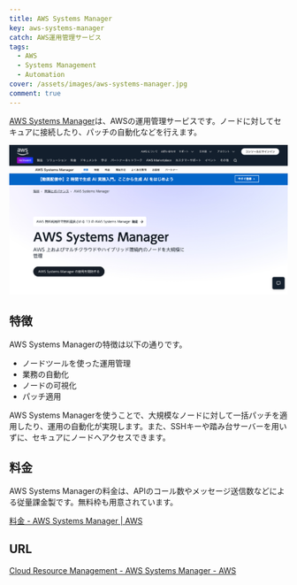 ```yaml
---
title: AWS Systems Manager
key: aws-systems-manager
catch: AWS運用管理サービス
tags:
  - AWS
  - Systems Management
  - Automation
cover: /assets/images/aws-systems-manager.jpg
comment: true
---
```


[AWS Systems Manager](https://aws.amazon.com/systems-manager/)は、AWSの運用管理サービスです。ノードに対してセキュアに接続したり、パッチの自動化などを行えます。

[![AWS Systems ManagerのWebサイト](/assets/images/aws-systems-manager.jpg)](https://aws.amazon.com/systems-manager/)

<!--more-->

## 特徴

AWS Systems Managerの特徴は以下の通りです。

- ノードツールを使った運用管理
- 業務の自動化
- ノードの可視化
- パッチ適用

AWS Systems Managerを使うことで、大規模なノードに対して一括パッチを適用したり、運用の自動化が実現します。また、SSHキーや踏み台サーバーを用いずに、セキュアにノードへアクセスできます。

## 料金

AWS Systems Managerの料金は、APIのコール数やメッセージ送信数などによる従量課金製です。無料枠も用意されています。

[料金 \- AWS Systems Manager \| AWS](https://aws.amazon.com/jp/systems-manager/pricing/)

## URL

[Cloud Resource Management - AWS Systems Manager - AWS](https://aws.amazon.com/systems-manager/)
